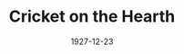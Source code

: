 ---
title: Cricket on the Hearth
date: 1927-12-23
closing_date:
layout: productions
playbill:
Theatre: Theatre Jacksonville
cast:
- Fairy:
  - Annie Laurie Sawyer
  - Bernice Foster
  - Betty Brightwell
  - Elaine Madison
  - Jackie Trevenie
  - Wilma Jean Humphries
- Tilly Slowboy: Birsa Shepard
- John Perrybingle: Don Ferrandou
- Bertha: Edmonia H. Bedell
- May Fielding: Justine Rehnborg
- Dot: Minnie Louise Phelps
- The Stranger: Stuart Cavanagh
- Gruff Tackleton: F.W. Armbuster
- Mrs. Fielding: Helen McCants
- Caleb Plummer: J.H. Pratt
- Boxer: The Dog
crew:
- Director: F.W. Armbuster
- Staging: Anne C. Lalor
- Costumes: Will Louis
external_links:
---